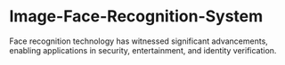 # Image-Face-Recognition-System
Face recognition technology has witnessed significant advancements,  enabling applications in security, entertainment, and identity  verification. 
